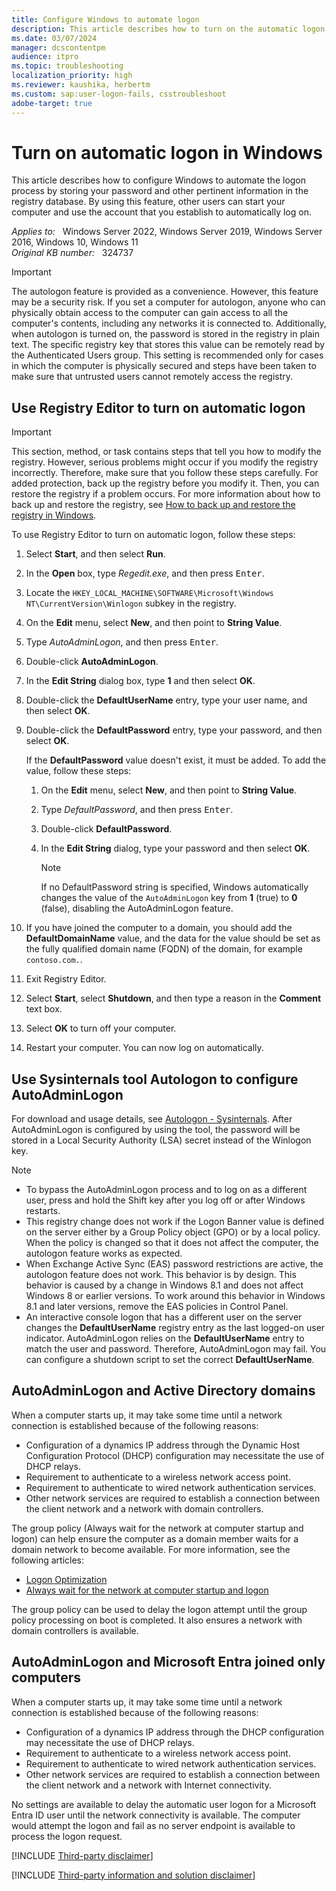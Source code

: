 ```yaml
---
title: Configure Windows to automate logon
description: This article describes how to turn on the automatic logon feature in Windows by editing the registry.
ms.date: 03/07/2024
manager: dcscontentpm
audience: itpro
ms.topic: troubleshooting
localization_priority: high
ms.reviewer: kaushika, herbertm
ms.custom: sap:user-logon-fails, csstroubleshoot
adobe-target: true
---
```

# Turn on automatic logon in Windows

This article describes how to configure Windows to automate the logon process by storing your password and other pertinent information in the registry database. By using this feature, other users can start your computer and use the account that you establish to automatically log on.

_Applies to:_ &nbsp; Windows Server 2022, Windows Server 2019, Windows Server 2016, Windows 10, Windows 11  
_Original KB number:_ &nbsp; 324737

> [!IMPORTANT]
> The autologon feature is provided as a convenience. However, this feature may be a security risk. If you set a computer for autologon, anyone who can physically obtain access to the computer can gain access to all the computer's contents, including any networks it is connected to. Additionally, when autologon is turned on, the password is stored in the registry in plain text. The specific registry key that stores this value can be remotely read by the Authenticated Users group. This setting is recommended only for cases in which the computer is physically secured and steps have been taken to make sure that untrusted users cannot remotely access the registry.

## Use Registry Editor to turn on automatic logon

> [!IMPORTANT]
> This section, method, or task contains steps that tell you how to modify the registry. However, serious problems might occur if you modify the registry incorrectly. Therefore, make sure that you follow these steps carefully. For added protection, back up the registry before you modify it. Then, you can restore the registry if a problem occurs. For more information about how to back up and restore the registry, see [How to back up and restore the registry in Windows](https://support.microsoft.com/help/322756).

To use Registry Editor to turn on automatic logon, follow these steps:

1. Select **Start**, and then select **Run**.
2. In the **Open** box, type *Regedit.exe*, and then press <kbd>Enter</kbd>.
3. Locate the `HKEY_LOCAL_MACHINE\SOFTWARE\Microsoft\Windows NT\CurrentVersion\Winlogon` subkey in the registry.
4. On the **Edit** menu, select **New**, and then point to **String Value**.
5. Type *AutoAdminLogon*, and then press <kbd>Enter</kbd>.
6. Double-click **AutoAdminLogon**.
7. In the **Edit String** dialog box, type **1** and then select **OK**.
8. Double-click the **DefaultUserName** entry, type your user name, and then select **OK**.
9. Double-click the **DefaultPassword** entry, type your password, and then select **OK**.

    If the **DefaultPassword** value doesn't exist, it must be added. To add the value, follow these steps:

    1. On the **Edit** menu, select **New**, and then point to **String Value**.
    2. Type *DefaultPassword*, and then press <kbd>Enter</kbd>.
    3. Double-click **DefaultPassword**.
    4. In the **Edit String** dialog, type your password and then select **OK**.

        > [!NOTE]
        > If no DefaultPassword string is specified, Windows automatically changes the value of the `AutoAdminLogon` key from **1** (true) to **0** (false), disabling the AutoAdminLogon feature.

10. If you have joined the computer to a domain, you should add the **DefaultDomainName** value, and the data for the value should be set as the fully qualified domain name (FQDN) of the domain, for example `contoso.com.`.
11. Exit Registry Editor.
12. Select **Start**, select **Shutdown**, and then type a reason in the **Comment** text box.
13. Select **OK** to turn off your computer.
14. Restart your computer. You can now log on automatically.

## Use Sysinternals tool Autologon to configure AutoAdminLogon

For download and usage details, see [Autologon - Sysinternals](/sysinternals/downloads/autologon). After AutoAdminLogon is configured by using the tool, the password will be stored in a Local Security Authority (LSA) secret instead of the Winlogon key.

> [!NOTE]
>
> - To bypass the AutoAdminLogon process and to log on as a different user, press and hold the Shift key after you log off or after Windows restarts.
> - This registry change does not work if the Logon Banner value is defined on the server either by a Group Policy object (GPO) or by a local policy. When the policy is changed so that it does not affect the computer, the autologon feature works as expected.
> - When Exchange Active Sync (EAS) password restrictions are active, the autologon feature does not work. This behavior is by design. This behavior is caused by a change in Windows 8.1 and does not affect Windows 8 or earlier versions. To work around this behavior in Windows 8.1 and later versions, remove the EAS policies in Control Panel.
> - An interactive console logon that has a different user on the server changes the **DefaultUserName** registry entry as the last logged-on user indicator. AutoAdminLogon relies on the **DefaultUserName** entry to match the user and password. Therefore, AutoAdminLogon may fail. You can configure a shutdown script to set the correct **DefaultUserName**.

## AutoAdminLogon and Active Directory domains

When a computer starts up, it may take some time until a network connection is established because of the following reasons:

- Configuration of a dynamics IP address through the Dynamic Host Configuration Protocol (DHCP) configuration may necessitate the use of DHCP relays.
- Requirement to authenticate to a wireless network access point.
- Requirement to authenticate to wired network authentication services.
- Other network services are required to establish a connection between the client network and a network with domain controllers.

The group policy (Always wait for the network at computer startup and logon) can help ensure the computer as a domain member waits for a domain network to become available. For more information, see the following articles:

- [Logon Optimization](/previous-versions/windows/desktop/Policy/logon-optimization)
- [Always wait for the network at computer startup and logon](https://gpsearch.azurewebsites.net/#1839)

The group policy can be used to delay the logon attempt until the group policy processing on boot is completed. It also ensures a network with domain controllers is available.

## AutoAdminLogon and Microsoft Entra joined only computers

When a computer starts up, it may take some time until a network connection is established because of the following reasons:

- Configuration of a dynamics IP address through the DHCP configuration may necessitate the use of DHCP relays.
- Requirement to authenticate to a wireless network access point.
- Requirement to authenticate to wired network authentication services.
- Other network services are required to establish a connection between the client network and a network with Internet connectivity.

No settings are available to delay the automatic user logon for a Microsoft Entra ID user until the network connectivity is available. The computer would attempt the logon and fail as no server endpoint is available to process the logon request.

[!INCLUDE [Third-party disclaimer](../../includes/third-party-disclaimer.md)]

[!INCLUDE [Third-party information and solution disclaimer](../../includes/third-party-information-solution-disclaimer.md)]

